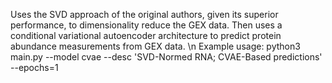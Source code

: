 Uses the SVD approach of the original authors, given its superior performance, to dimensionality reduce the GEX data. Then uses a conditional variational autoencoder architecture to predict protein abundance measurements from GEX data. \n
Example usage: python3 main.py --model cvae --desc 'SVD-Normed RNA; CVAE-Based predictions' --epochs=1